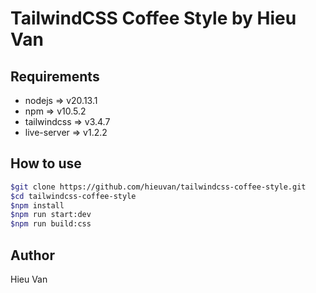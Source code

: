 # TailwindCSS Coffee Style by Hieu Van

## Requirements

- nodejs => v20.13.1
- npm => v10.5.2
- tailwindcss => v3.4.7
- live-server => v1.2.2

## How to use

```bash
$git clone https://github.com/hieuvan/tailwindcss-coffee-style.git
$cd tailwindcss-coffee-style
$npm install
$npm run start:dev
$npm run build:css
```

## Author

Hieu Van
